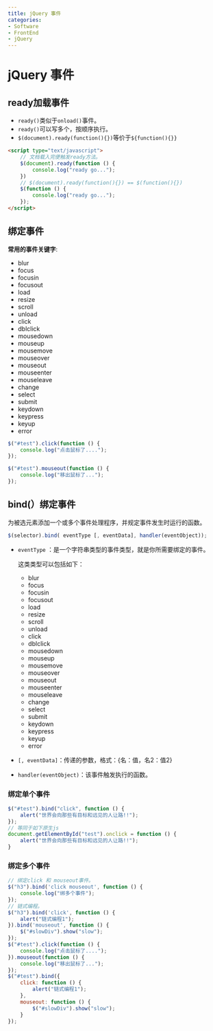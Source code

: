 ```yaml
---
title: jQuery 事件
categories:
- Software
- FrontEnd
- jQuery
---
```

# jQuery 事件

## ready加载事件

- `ready()`类似于`onload()`事件。
- `ready()`可以写多个，按顺序执行。
- `$(document).ready(function(){})`等价于`${function(){}}`

```html
<script type="text/javascript">
    // 文档载入完便触发ready方法。
    $(document).ready(function () {
        console.log("ready go...");
    })
    // $(document).ready(function(){}) == $(function(){})
    $(function () {
        console.log("ready go...");
    });
</script>
```

## 绑定事件

**常用的事件关键字**:

- blur
- focus
- focusin
- focusout
- load
- resize
- scroll
- unload
- click
- dblclick
- mousedown
- mouseup
- mousemove
- mouseover
- mouseout
- mouseenter
- mouseleave
- change
- select
- submit
- keydown
- keypress
- keyup
- error

```js
$("#test").click(function () {
    console.log("点击鼠标了....");
});

$("#test").mouseout(function () {
    console.log("移出鼠标了...");
});
```



## bind(）绑定事件

为被选元素添加一个或多个事件处理程序，并规定事件发生时运行的函数。

```js
$(selector).bind( eventType [, eventData], handler(eventObject));
```

- `eventType` ：是一个字符串类型的事件类型，就是你所需要绑定的事件。

     这类类型可以包括如下：

    - blur
    - focus
    - focusin
    - focusout
    - load
    - resize
    - scroll
    - unload
    - click
    - dblclick
    - mousedown
    - mouseup
    - mousemove
    - mouseover
    - mouseout
    - mouseenter
    - mouseleave
    - change
    - select
    - submit
    - keydown
    - keypress
    - keyup
    - error

- `[, eventData]`：传递的参数，格式：{名：值，名2：值2}

- `handler(eventObject)`：该事件触发执行的函数。

### 绑定单个事件

```js
$("#test").bind("click", function () {
    alert("世界会向那些有目标和远见的人让路!!");
});
// 等同于如下原生js
document.getElementById("test").onclick = function () {
    alert("世界会向那些有目标和远见的人让路!!");
}
```

### 绑定多个事件

```js
// 绑定click 和 mouseout事件。
$("h3").bind('click mouseout', function () {
    console.log("绑多个事件");
});
// 链式编程。
$("h3").bind('click', function () {
    alert("链式编程1");
}).bind('mouseout', function () {
    $("#slowDiv").show("slow");
});
$("#test").click(function () {
    console.log("点击鼠标了....");
}).mouseout(function () {
    console.log("移出鼠标了...");
});
$("#test").bind({
    click: function () {
        alert("链式编程1");
    },
    mouseout: function () {
        $("#slowDiv").show("slow");
    }
});
```

